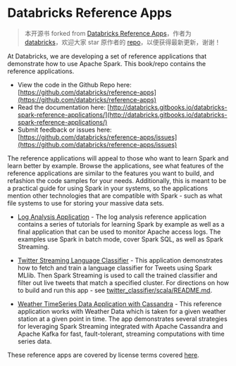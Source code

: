 # Databricks Reference Apps

> 本开源书 forked from [Databricks Reference Apps](https://github.com/databricks/reference-apps)，作者为 [databricks](https://github.com/databricks)，欢迎大家 star 原作者的 [repo](https://github.com/databricks/reference-apps)，以便获得最新更新，谢谢！

At Databricks, we are developing a set of reference applications that demonstrate how to use Apache Spark.  This book/repo contains the reference applications.

* View the code in the Github Repo here: [https://github.com/databricks/reference-apps](https://github.com/databricks/reference-apps)
* Read the documentation here: [http://databricks.gitbooks.io/databricks-spark-reference-applications/](http://databricks.gitbooks.io/databricks-spark-reference-applications/)
* Submit feedback or issues here: [https://github.com/databricks/reference-apps/issues](https://github.com/databricks/reference-apps/issues)

The reference applications will appeal to those who want to learn Spark and learn better by example.  Browse the applications, see
what features of the reference applications are similar to the features you want to build, and
refashion the code samples for your needs.  Additionally, this is meant to be a practical guide for using Spark in your
systems, so the applications mention other technologies that are compatible with Spark - such as what file systems to use for storing your massive data sets.

* [Log Analysis Application](http://databricks.gitbooks.io/databricks-spark-reference-applications/content/logs_analyzer/index.html) - The log analysis reference application contains a series of tutorials for learning Spark by example as well as a final application that can be used to monitor Apache access logs.  The examples use Spark in batch mode, cover Spark SQL, as well as Spark Streaming.

* [Twitter Streaming Language Classifier](http://databricks.gitbooks.io/databricks-spark-reference-applications/content/twitter_classifier/index.html) - This application demonstrates how to fetch and train a language classifier for Tweets using Spark MLlib.  Then Spark Streaming is used to call the trained classifier and filter out live tweets that match a specified cluster. For directions on how to build and run this app - see [twitter_classifier/scala/README.md](https://github.com/databricks/reference-apps/blob/master/twitter_classifier/scala/README.md).

* [Weather TimeSeries Data Application with Cassandra](http://databricks.gitbooks.io/databricks-spark-reference-applications/content/timeseries/index.html) - This reference application works with Weather Data which is taken for a given weather station at a given point in time.  The app demonstrates several strategies for leveraging Spark Streaming integrated with Apache Cassandra and Apache Kafka for fast, fault-tolerant, streaming computations with time series data.

These reference apps are covered by license terms covered [here](http://databricks.gitbooks.io/databricks-spark-reference-applications/content/LICENSE).
